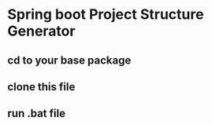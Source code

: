 # Spring boot Project Structure Generator
## cd to your base package
## clone this file
## run .bat file
